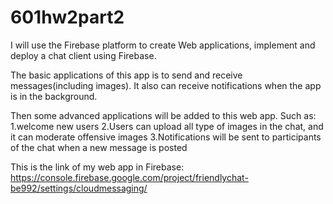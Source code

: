 # 601hw2part2

I will use the Firebase platform to create Web applications, implement and deploy a chat client using Firebase.

The basic applications of this app is to send and receive messages(including images). It also can receive notifications when the app is in the background.

Then some advanced applications will be added to this web app. Such as:
1.welcome new users
2.Users can upload all type of images in the chat, and it can moderate offensive images
3.Notifications will be sent to participants of the chat when a new message is posted

This is the link of my web app in Firebase:
https://console.firebase.google.com/project/friendlychat-be992/settings/cloudmessaging/

